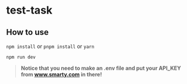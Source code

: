 # test-task

## How to use

`npm install` or `pnpm install` or `yarn`

`npm run dev`

> **Notice that you need to make an .env file and put your API_KEY from www.smarty.com in there!**
